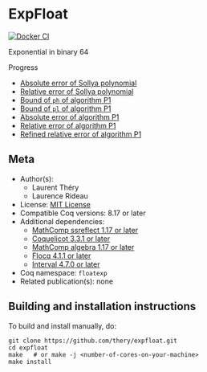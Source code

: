 <!---
This file was generated from `meta.yml`, please do not edit manually.
Follow the instructions on https://github.com/coq-community/templates to regenerate.
--->
# ExpFloat

[![Docker CI][docker-action-shield]][docker-action-link]

[docker-action-shield]: https://github.com/thery/expfloat/workflows/Docker%20CI/badge.svg?branch=master
[docker-action-link]: https://github.com/thery/expfloat/actions?query=workflow:"Docker%20CI"





Exponential in binary 64 

Progress
- [Absolute error of Sollya polynomial](https://github.com/thery/ExpFloat/blob/e12afe8dd40ae8aac31915c839f13a6729392f6e/exp.v#L344-L346)
- [Relative error of Sollya polynomial](https://github.com/thery/ExpFloat/blob/e12afe8dd40ae8aac31915c839f13a6729392f6e/exp.v#L576-L579)
- [Bound of `ph` of algorithm P1](https://github.com/thery/ExpFloat/blob/e12afe8dd40ae8aac31915c839f13a6729392f6e/exp.v#L2090-L2095)
- [Bound of `pl` of algorithm P1](https://github.com/thery/ExpFloat/blob/e12afe8dd40ae8aac31915c839f13a6729392f6e/exp.v#L2101-L2106)
- [Absolute error of algorithm P1](https://github.com/thery/ExpFloat/blob/e12afe8dd40ae8aac31915c839f13a6729392f6e/exp.v#L2112-L2117)
- [Relative error of algorithm P1](https://github.com/thery/ExpFloat/blob/e12afe8dd40ae8aac31915c839f13a6729392f6e/exp.v#L2123-L2129)
- [Refined relative error of algorithm P1](https://github.com/thery/ExpFloat/blob/e12afe8dd40ae8aac31915c839f13a6729392f6e/exp.v#L2136-L2142)

## Meta

- Author(s):
  - Laurent Théry
  - Laurence Rideau
- License: [MIT License](LICENSE)
- Compatible Coq versions: 8.17 or later
- Additional dependencies:
  - [MathComp ssreflect 1.17 or later](https://math-comp.github.io)
  - [Coquelicot 3.3.1 or later](https://gitlab.inria.fr/coquelicot/coquelicot)
  - [MathComp algebra 1.17 or later](https://math-comp.github.io)
  - [Flocq 4.1.1 or later](https://gitlab.inria.fr/flocq/flocq)
  - [Interval 4.7.0 or later](https://gitlab.inria.fr/coqinterval/interval)
- Coq namespace: `floatexp`
- Related publication(s): none

## Building and installation instructions

To build and install manually, do:

``` shell
git clone https://github.com/thery/expfloat.git
cd expfloat
make   # or make -j <number-of-cores-on-your-machine> 
make install
```




